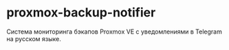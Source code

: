 # proxmox-backup-notifier
Система мониторинга бэкапов Proxmox VE с уведомлениями в Telegram на русском языке.
